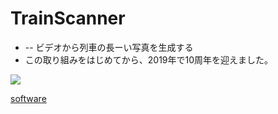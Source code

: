 # TrainScanner


* [](https://github.com/vitroid/TrainScanner) -- ビデオから列車の長ーい写真を生成する
* この取り組みをはじめてから、2019年で10周年を迎えました。



![](https://live.staticflickr.com/1736/40895510390_54f5c89f99_k_d.jpg)



[software](software.md) 


